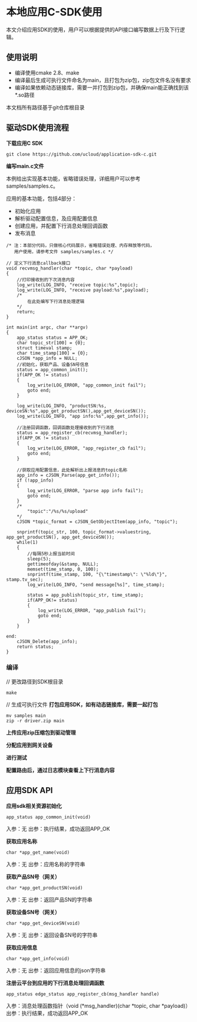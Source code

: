 # 本地应用C-SDK使用

本文介绍应用SDK的使用，用户可以根据提供的API接口编写数据上行及下行逻辑。

## 使用说明

* 编译使用cmake 2.8、make
* 编译最后生成可执行文件命名为main，且打包为zip包，zip包文件名没有要求
* 编译如果依赖动态链接库，需要一并打包到zip包，并确保main能正确找到该*.so路径

本文档所有路径基于git仓库根目录
## 驱动SDK使用流程

**下载应用C SDK**
```
git clone https://github.com/ucloud/application-sdk-c.git
```
**编写main.c文件**

本例给出实现基本功能，省略错误处理，详细用户可以参考samples/samples.c。

应用的基本功能，包括4部分：

* 初始化应用
* 解析驱动配置信息，及应用配置信息
* 创建应用，并配置下行消息处理回调函数
* 发布消息
```
/* 注：本部分代码，只做核心代码展示，省略错误处理、内存释放等代码，
   用户使用，请参考文件 samples/samples.c */

// 定义下行消息callback接口
void recvmsg_handler(char *topic, char *payload)
{
    //打印接收到的下次消息内容
    log_write(LOG_INFO, "receive topic:%s",topic);
    log_write(LOG_INFO, "receive payload:%s",payload);
    /*
    	在此处编写下行消息处理逻辑
    */
    return;
}

int main(int argc, char **argv)
{
    app_status status = APP_OK;    
    char topic_str[100] = {0};    
    struct timeval stamp;
    char time_stamp[100] = {0};
    cJSON *app_info = NULL;
    //初始化，获取产品、设备SN号信息
    status = app_common_init();
    if(APP_OK != status)
    {
        log_write(LOG_ERROR, "app_common_init fail");
        goto end;
    }

    log_write(LOG_INFO, "productSN:%s, deviceSN:%s",app_get_productSN(),app_get_deviceSN());
    log_write(LOG_INFO, "app info:%s",app_get_info());

    //注册回调函数，回调函数处理接收到的下行消息
    status = app_register_cb(recvmsg_handler);
    if(APP_OK != status)
    {
        log_write(LOG_ERROR, "app_register_cb fail");
        goto end;
    }

    //获取应用配置信息，此处解析出上报消息的topic名称
    app_info = cJSON_Parse(app_get_info());
    if (!app_info) 
    {
        log_write(LOG_ERROR, "parse app info fail");
        goto end;
    }
    /*
        "topic":"/%s/%s/upload"
    */
    cJSON *topic_format = cJSON_GetObjectItem(app_info, "topic");

    snprintf(topic_str, 100, topic_format->valuestring, app_get_productSN(), app_get_deviceSN());
    while(1)
    {    
        //每隔5秒上报当前时间
        sleep(5);
        gettimeofday(&stamp, NULL);
        memset(time_stamp, 0, 100);
        snprintf(time_stamp, 100, "{\"timestamp\": \"%ld\"}", stamp.tv_sec);
        log_write(LOG_INFO, "send message[%s]", time_stamp);
        
        status = app_publish(topic_str, time_stamp);
        if(APP_OK!= status)
        {
            log_write(LOG_ERROR, "app_publish fail");
            goto end;
        }
    }

end:    
    cJSON_Delete(app_info);
    return status;
}
```

### 编译
// 更改路径到SDK根目录
```
make
```
// 生成可执行文件
**打包应用SDK，如有动态链接库，需要一起打包**
```
mv samples main
zip -r driver.zip main
```

**上传应用zip压缩包到驱动管理**

**分配应用到网关设备**

**进行测试**

**配置路由后，通过日志模块查看上下行消息内容**


## 应用SDK API
**应用sdk相关资源初始化**
```
app_status app_common_init(void)
```
入参：无
出参：执行结果，成功返回APP_OK

**获取应用名称**
```
char *app_get_name(void)
```
入参：无
出参：应用名称的字符串

**获取产品SN号（网关）**
```
char *app_get_productSN(void)
```
入参：无
出参：返回产品SN的字符串

**获取设备SN号（网关）**
```
char *app_get_deviceSN(void)
```
入参：无
出参：返回设备SN号的字符串

**获取应用信息**
```
char *app_get_info(void)
```
入参：无
出参：返回应用信息的json字符串

**注册云平台到应用的下行消息处理回调函数**
```
app_status edge_status app_register_cb(msg_handler handle)
```
入参：消息处理函数指针（void (*msg_handler)(char *topic, char *payload)）
出参：执行结果，成功返回APP_OK